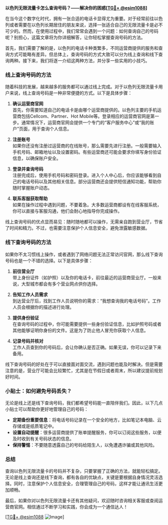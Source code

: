 **以色列无限流量卡怎么查询号码？——解决你的困惑[[TG💪+ @esim1088](https://t.me/s/esim1088)]**

在当今这个数字化时代，拥有一张合适的电话卡显得尤为重要。对于经常前往以色列或者需要在以色列长期居住的朋友来说，选择一张适合自己的无限流量卡是必不可少的。然而，在使用过程中，我们常常会遇到一个问题：如何查询自己的号码呢？别担心，这篇文章将为你详细解答，让你轻松掌握查询号码的方法。

首先，我们需要了解的是，以色列的电话卡种类繁多，不同运营商提供的服务和查询方式可能略有差异。但总体上，查询号码的方式大致可以分为线上查询和线下查询两种。接下来，我们将逐一介绍这两种方法，并分享一些实用的小技巧。

### 线上查询号码的方法

随着科技的发展，越来越多的服务都可以通过线上完成。对于以色列无限流量卡用户来说，线上查询号码是一种非常便捷的方式。以下是具体步骤：

1. **确认运营商官网**  
   首先，你需要知道自己的电话卡是由哪个运营商提供的。以色列主要的手机运营商包括Cellcom、Partner、Hot Mobile等。登录相应的运营商官网是第一步。通常情况下，运营商官网会提供一个专门的“客户服务中心”或“我的账户”页面，用于查询个人信息。

2. **注册账号**  
   如果你还没有注册过运营商的在线账号，那么需要先进行注册。一般需要输入手机号码、邮箱地址以及设置密码。有些运营商还可能会要求你填写身份验证信息，以确保账户安全。

3. **登录并查询号码**  
   注册完成后，使用手机号码和密码登录。进入个人中心后，你应该能够看到自己的电话号码以及其他相关信息。部分运营商还会提供短信通知功能，帮助你随时掌握账户动态。

4. **联系客服获取帮助**  
   如果在操作过程中遇到问题，不要着急。大多数运营商都设有在线客服系统，你可以直接与客服沟通，他们会耐心地指导你完成操作。

线上查询号码的优点显而易见：随时随地都可以操作，无需亲自跑到营业厅，节省了时间和精力。不过，也需要注意保护个人信息安全，避免泄露敏感数据。

### 线下查询号码的方法

如果你不太习惯线上操作，或者遇到了网络问题无法正常访问官网，那么线下查询号码也是一个不错的选择。以下是具体步骤：

1. **前往营业厅**  
   带上身份证件（如护照）以及你的电话卡，前往最近的运营商营业厅。一般来说，大型城市都会有多个营业网点供你选择。

2. **告知工作人员需求**  
   到达营业厅后，找到工作人员说明你的需求：“我想查询我的电话号码”。工作人员会根据你的描述进行处理。

3. **提供身份验证**  
   在查询号码的过程中，你可能需要提供一些身份验证信息，比如护照号码或者其他能够证明你身份的文件。这是为了防止他人冒充你获取个人信息。

4. **记录号码并核对**  
   工作人员查到你的号码后，会让你确认是否正确。如果无误，你可以记录下来备用。

线下查询号码的好处在于可以直接面对面交流，遇到问题也能及时解决。但是需要注意的是，营业厅可能会比较繁忙，尤其是在节假日或者周末，所以建议提前规划好时间。

### 小贴士：如何避免号码丢失？

无论是线上还是线下查询号码，我们都希望号码能一直陪伴我们。因此，以下几点小贴士可以帮助你更好地管理自己的号码：

- **定期备份重要信息**：将电话号码记录在一个安全的地方，比如笔记本电脑、云存储或是纸质笔记中。
- **设置自动提醒**：很多运营商提供了账单提醒服务，你可以订阅这些服务，以便及时收到有关号码状态的信息。
- **保持警惕**：不要随意透露自己的号码给陌生人，以免遭遇诈骗或其他风险。

### 总结

查询以色列无限流量卡的号码并不复杂，只要掌握了正确的方法，就能轻松搞定。无论是线上查询还是线下查询，都有各自的优缺点，关键是要根据自身情况灵活选择。同时，注意保护个人信息安全，合理管理自己的号码，这样才能让通讯生活更加顺畅。

最后，如果你对以色列无限流量卡还有其他疑问，欢迎随时咨询相关客服或查阅运营商官网。相信通过不断学习和实践，你会成为一个通信达人！

[[TG💪+ @esim1088](https://t.me/s/esim1088) ![Image](https://i.postimg.cc/4NQfJmqS/Snipaste-2025-05-13-00-14-12.png)]